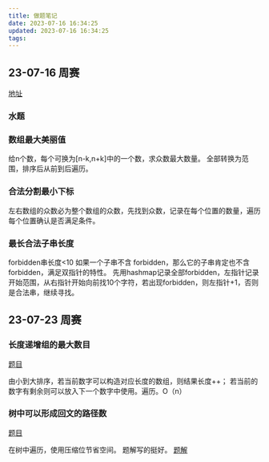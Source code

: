 ```yaml
---
title: 做题笔记
date: 2023-07-16 16:34:25
updated: 2023-07-16 16:34:25
tags:
---
```


## 23-07-16 周赛

[地址](https://leetcode.cn/contest/weekly-contest-354/)

### 水题
### 数组最大美丽值
给n个数，每个可换为[n-k,n+k]中的一个数，求众数最大数量。
全部转换为范围，排序后从前到后遍历。

### 合法分割最小下标
左右数组的众数必为整个数组的众数，先找到众数，记录在每个位置的数量，遍历每个位置确认是否满足条件。

### 最长合法子串长度
forbidden串长度<10
如果一个子串不含 forbidden，那么它的子串肯定也不含 forbidden，满足双指针的特性。
先用hashmap记录全部forbidden，左指针记录开始范围，从右指针开始向前找10个字符，若出现forbidden，则左指针+1，否则是合法串，继续寻找。


## 23-07-23 周赛

### 长度递增组的最大数目
[题目](https://leetcode.cn/problems/maximum-number-of-groups-with-increasing-length/)

由小到大排序，若当前数字可以构造对应长度的数组，则结果长度++；
若当前的数字有剩余则可以放入下一个数字中使用。遍历。O（n）

### 树中可以形成回文的路径数
[题目](https://leetcode.cn/problems/count-paths-that-can-form-a-palindrome-in-a-tree/)

在树中遍历，使用压缩位节省空间。
题解写的挺好。
[题解](https://leetcode.cn/problems/count-paths-that-can-form-a-palindrome-in-a-tree/solution/yong-wei-yun-suan-chu-li-by-endlesscheng-n9ws/)

